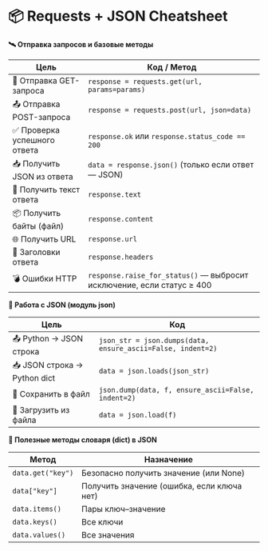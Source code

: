 # **📦 Requests + JSON Cheatsheet**

**🛰️ Отправка запросов и базовые методы**

| Цель                          | Код / Метод                                                                 |
|------------------------------|-----------------------------------------------------------------------------|
| 📡 Отправка GET-запроса      | `response = requests.get(url, params=params)`                              |
| 📤 Отправка POST-запроса     | `response = requests.post(url, json=data)`                                 |
| ✅ Проверка успешного ответа | `response.ok` или `response.status_code == 200`                            |
| 📥 Получить JSON из ответа   | `data = response.json()` (только если ответ — JSON)                        |
| 📄 Получить текст ответа     | `response.text`                                                            |
| 📦 Получить байты (файл)     | `response.content`                                                         |
| 🌐 Получить URL              | `response.url`                                                             |
| 🧾 Заголовки ответа          | `response.headers`                                                         |
| 💣 Ошибки HTTP               | `response.raise_for_status()` — выбросит исключение, если статус ≥ 400    |

**🧾 Работа с JSON (модуль json)**

| Цель                          | Код                                                                          |
|------------------------------|-------------------------------------------------------------------------------|
| 📤 Python → JSON строка      | `json_str = json.dumps(data, ensure_ascii=False, indent=2)`                 |
| 📥 JSON строка → Python dict | `data = json.loads(json_str)`                                               |
| 💽 Сохранить в файл          | `json.dump(data, f, ensure_ascii=False, indent=2)`                          |
| 📂 Загрузить из файла        | `data = json.load(f)`                                                       |

**🧰 Полезные методы словаря (dict) в JSON**

| Метод               | Назначение                                   |
|---------------------|----------------------------------------------|
| `data.get("key")`   | Безопасно получить значение (или None)       |
| `data["key"]`       | Получить значение (ошибка, если ключа нет)   |
| `data.items()`      | Пары ключ–значение                           |
| `data.keys()`       | Все ключи                                    |
| `data.values()`     | Все значения                                 |
